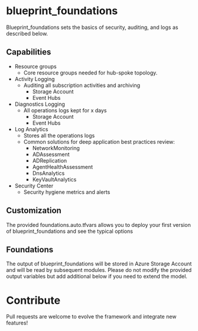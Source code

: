# blueprint_foundations
Blueprint_foundations sets the basics of security, auditing, and logs as described below. 

## Capabilities
 - Resource groups
    - Core resource groups needed for hub-spoke topology.
 - Activity Logging
    - Auditing all subscription activities and archiving
        - Storage Account
        - Event Hubs
 - Diagnostics Logging
    - All operations logs kept for x days
        - Storage Account
        - Event Hubs
 - Log Analytics
    - Stores all the operations logs
    - Common solutions for deep application best practices review:
        - NetworkMonitoring
        - ADAssessment
        - ADReplication
        - AgentHealthAssessment
        - DnsAnalytics
        - KeyVaultAnalytics
- Security Center
    - Security hygiene metrics and alerts

## Customization 
The provided foundations.auto.tfvars allows you to deploy your first version of blueprint_foundations and see the typical options

## Foundations
The output of blueprint_foundations will be stored in Azure Storage Account and will be read by subsequent modules. 
Please do not modify the provided output variables but add additional below if you need to extend the model.

# Contribute
Pull requests are welcome to evolve the framework and integrate new features!